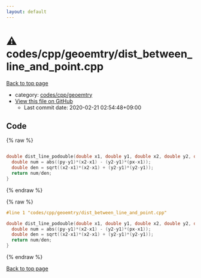 ```yaml
---
layout: default
---
```


<!-- mathjax config similar to math.stackexchange -->
<script type="text/javascript" async
  src="https://cdnjs.cloudflare.com/ajax/libs/mathjax/2.7.5/MathJax.js?config=TeX-MML-AM_CHTML">
</script>
<script type="text/x-mathjax-config">
  MathJax.Hub.Config({
    TeX: { equationNumbers: { autoNumber: "AMS" }},
    tex2jax: {
      inlineMath: [ ['$','$'] ],
      processEscapes: true
    },
    "HTML-CSS": { matchFontHeight: false },
    displayAlign: "left",
    displayIndent: "2em"
  });
</script>

<script type="text/javascript" src="https://cdnjs.cloudflare.com/ajax/libs/jquery/3.4.1/jquery.min.js"></script>
<script src="https://cdn.jsdelivr.net/npm/jquery-balloon-js@1.1.2/jquery.balloon.min.js" integrity="sha256-ZEYs9VrgAeNuPvs15E39OsyOJaIkXEEt10fzxJ20+2I=" crossorigin="anonymous"></script>
<script type="text/javascript" src="../../../../assets/js/copy-button.js"></script>
<link rel="stylesheet" href="../../../../assets/css/copy-button.css" />


# :warning: codes/cpp/geoemtry/dist_between_line_and_point.cpp

<a href="../../../../index.html">Back to top page</a>

* category: <a href="../../../../index.html#8616042c429b9b7b0fd5371a59ae7751">codes/cpp/geoemtry</a>
* <a href="{{ site.github.repository_url }}/blob/master/codes/cpp/geoemtry/dist_between_line_and_point.cpp">View this file on GitHub</a>
    - Last commit date: 2020-02-21 02:54:48+09:00




## Code

<a id="unbundled"></a>
{% raw %}
```cpp

double dist_line_podouble(double x1, double y1, double x2, double y2, double px, double py){
  double num = abs((py-y1)*(x2-x1) - (y2-y1)*(px-x1));
  double den = sqrt((x2-x1)*(x2-x1) + (y2-y1)*(y2-y1));
  return num/den;
}

```
{% endraw %}

<a id="bundled"></a>
{% raw %}
```cpp
#line 1 "codes/cpp/geoemtry/dist_between_line_and_point.cpp"

double dist_line_podouble(double x1, double y1, double x2, double y2, double px, double py){
  double num = abs((py-y1)*(x2-x1) - (y2-y1)*(px-x1));
  double den = sqrt((x2-x1)*(x2-x1) + (y2-y1)*(y2-y1));
  return num/den;
}

```
{% endraw %}

<a href="../../../../index.html">Back to top page</a>

